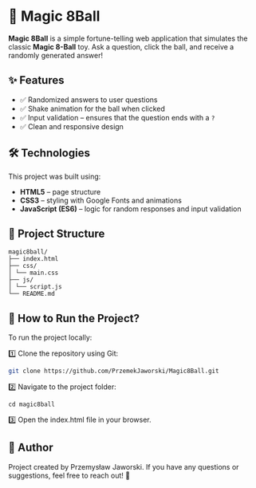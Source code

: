 # 🎱 Magic 8Ball

**Magic 8Ball** is a simple fortune-telling web application that simulates the classic **Magic 8-Ball** toy. Ask a question, click the ball, and receive a randomly generated answer!

## ✨ Features

- ✅ Randomized answers to user questions
- ✅ Shake animation for the ball when clicked
- ✅ Input validation – ensures that the question ends with a `?`
- ✅ Clean and responsive design

## 🛠 Technologies

This project was built using:

- **HTML5** – page structure
- **CSS3** – styling with Google Fonts and animations
- **JavaScript (ES6)** – logic for random responses and input validation

## 📁 Project Structure

```
magic8ball/
├── index.html
├── css/
│ └── main.css
├── js/
│ └── script.js
└── README.md
```

## 🚀 How to Run the Project?

To run the project locally:

1️⃣ Clone the repository using Git:

```bash
git clone https://github.com/PrzemekJaworski/Magic8Ball.git
```

2️⃣ Navigate to the project folder:

```
cd magic8ball
```

3️⃣ Open the index.html file in your browser.

## 👤 Author

Project created by Przemysław Jaworski.
If you have any questions or suggestions, feel free to reach out! 🚀
